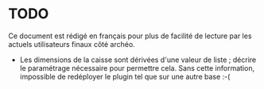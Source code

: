 # TODO

Ce document est rédigé en français pour plus de facilité de lecture par les actuels utilisateurs finaux côté archéo.

- Les dimensions de la caisse sont dérivées d'une valeur de liste ; décrire le paramétrage nécessaire pour permettre cela. Sans cette information, impossible de redéployer le plugin tel que sur une autre base :-(
